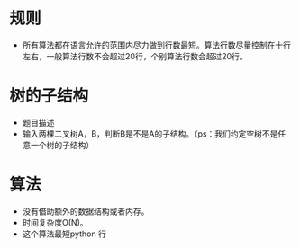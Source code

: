 # 规则

 - 所有算法都在语言允许的范围内尽力做到行数最短。算法行数尽量控制在十行左右，一般算法行数不会超过20行，个别算法行数会超过20行。


# 树的子结构
 - 题目描述
 - 输入两棵二叉树A，B，判断B是不是A的子结构。（ps：我们约定空树不是任意一个树的子结构）
 



# 算法
 - 没有借助额外的数据结构或者内存。
 - 时间复杂度O(N)。
 - 这个算法最短python 行